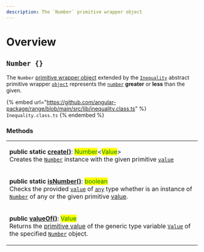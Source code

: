 ```yaml
---
description: The `Number` primitive wrapper object
---
```


# Overview

## `Number {}`

The `Number` [primitive wrapper object](https://developer.mozilla.org/en-US/docs/Glossary/Primitive#primitive\_wrapper\_objects\_in\_javascript) extended by the [`Inequality`](broken-reference) abstract primitive wrapper [`object`](https://developer.mozilla.org/en-US/docs/Web/JavaScript/Reference/Global\_Objects/Object) represents the [`number`](https://developer.mozilla.org/en-US/docs/Web/JavaScript/Reference/Global\_Objects/Number) **greater** or **less** than the given.



{% embed url="https://github.com/angular-package/range/blob/main/src/lib/inequality.class.ts" %}
`Inequality.class.ts`
{% endembed %}

### Methods

|                                                                                                                                                                                                                                                                                                                                                                                                                                                                                                                                                                                            |
| ------------------------------------------------------------------------------------------------------------------------------------------------------------------------------------------------------------------------------------------------------------------------------------------------------------------------------------------------------------------------------------------------------------------------------------------------------------------------------------------------------------------------------------------------------------------------------------------ |
| <p><strong>public static</strong> <a href="methods/static-create.md#number.create"><strong>create()</strong></a>: <mark style="color:green;">Number</mark>&#x3C;<mark style="color:green;">Value</mark>><br>Creates the <a href="broken-reference"><code>Number</code></a> instance with the given primitive <a href="methods/static-create.md#value-value"><code>value</code></a></p>                                                                                                                                                                                                     |
| <p><strong>public static</strong> <a href="methods/static-isnumber.md#number.isnumber"><strong>isNumber()</strong></a>: <mark style="color:green;">boolean</mark><br><mark style="color:green;"></mark>Checks the provided <a href="methods/static-isnumber.md#value-any"><code>value</code></a> of <a href="https://www.typescriptlang.org/docs/handbook/basic-types.html#any"><code>any</code></a> type whether is an instance of <a href="broken-reference"><code>Number</code></a> of any or the given primitive <a href="methods/static-isnumber.md#numbervalue-value">value</a>.</p> |
| <p><strong>public</strong> <a href="methods/valueof.md#number.prototype.valueof"><strong>valueOf()</strong></a>: <mark style="color:green;">Value</mark><br><mark style="color:green;"></mark>Returns the <a href="https://developer.mozilla.org/en-US/docs/Web/JavaScript/Reference/Global_Objects/String/valueOf">primitive value</a> of the generic type variable <a href="generic-type-variables.md#number-less-than-value-greater-than"><code>Value</code></a> of the specified <a href="overview.md#number"><code>Number</code></a> object.</p>                                      |
